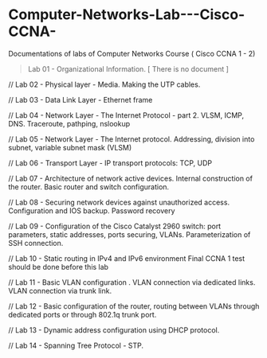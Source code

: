 # Computer-Networks-Lab---Cisco-CCNA-
Documentations of labs of Computer Networks Course ( Cisco CCNA 1 - 2)

> Lab 01 - Organizational Information. [ There is no document ]

// Lab 02 - Physical layer - Media. Making the UTP cables.

// Lab 03 - Data Link Layer -  Ethernet frame

// Lab 04 - Network Layer - The Internet Protocol - part 2. VLSM, ICMP, DNS. Traceroute, pathping, nslookup

// Lab 05 - Network Layer - The Internet protocol. Addressing, division into subnet, variable subnet mask (VLSM)

// Lab 06 - Transport Layer - IP transport protocols: TCP, UDP

// Lab 07 - Architecture of network active devices. Internal construction of the router. Basic router and switch configuration.

// Lab 08 - Securing network devices against unauthorized access. Configuration and IOS backup. Password recovery

// Lab 09 - Configuration of the Cisco Catalyst 2960 switch: port parameters, static addresses, ports securing, VLANs. Parameterization of SSH connection.

// Lab 10 - Static routing in IPv4 and IPv6 environment
Final CCNA 1 test should be done before this lab

// Lab 11 - Basic VLAN configuration . VLAN connection via dedicated links. VLAN connection via trunk link.

// Lab 12 - Basic configuration of the router, routing between VLANs through dedicated ports or through 802.1q trunk port.

// Lab 13 - Dynamic address configuration using DHCP protocol.

// Lab 14 - Spanning Tree Protocol - STP.


